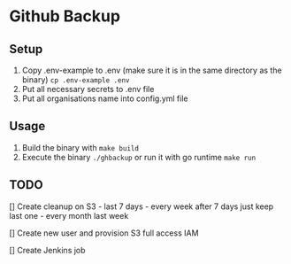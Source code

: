 # Github Backup

## Setup

1) Copy .env-example to .env (make sure it is in the same directory as the binary) ```cp .env-example .env```
2) Put all necessary secrets to .env file
3) Put all organisations name into config.yml file

## Usage

1) Build the binary with ```make build```
2) Execute the binary ```./ghbackup``` or run it with go runtime ```make run```


## TODO

[] Create cleanup on S3
    - last 7 days
    - every week after 7 days just keep last one
    - every month last week

[] Create new user and provision S3 full access IAM

[] Create Jenkins job



